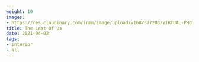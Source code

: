 ```yaml
---
weight: 10
images:
- https://res.cloudinary.com/lrmn/image/upload/v1687377203/VIRTUAL-PHOTOGRAPHY/thelastofuspart1/tlou1_5_nzyftq.jpg
title: The Last Of Us
date: 2021-04-02
tags:
- interior
- all
---
```

